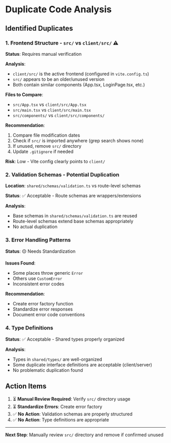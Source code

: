 # Duplicate Code Analysis

## Identified Duplicates

### 1. Frontend Structure - `src/` vs `client/src/` ⚠️

**Status**: Requires manual verification

**Analysis**:
- `client/src/` is the active frontend (configured in `vite.config.ts`)
- `src/` appears to be an older/unused version
- Both contain similar components (App.tsx, LoginPage.tsx, etc.)

**Files to Compare**:
- `src/App.tsx` vs `client/src/App.tsx`
- `src/main.tsx` vs `client/src/main.tsx`
- `src/components/` vs `client/src/components/`

**Recommendation**:
1. Compare file modification dates
2. Check if `src/` is imported anywhere (grep search shows none)
3. If unused, remove `src/` directory
4. Update `.gitignore` if needed

**Risk**: Low - Vite config clearly points to `client/`

### 2. Validation Schemas - Potential Duplication

**Location**: `shared/schemas/validation.ts` vs route-level schemas

**Status**: ✅ Acceptable - Route schemas are wrappers/extensions

**Analysis**:
- Base schemas in `shared/schemas/validation.ts` are reused
- Route-level schemas extend base schemas appropriately
- No actual duplication

### 3. Error Handling Patterns

**Status**: 🟡 Needs Standardization

**Issues Found**:
- Some places throw generic `Error`
- Others use `CustomError`
- Inconsistent error codes

**Recommendation**:
- Create error factory function
- Standardize error responses
- Document error code conventions

### 4. Type Definitions

**Status**: ✅ Acceptable - Shared types properly organized

**Analysis**:
- Types in `shared/types/` are well-organized
- Some duplicate interface definitions are acceptable (client/server)
- No problematic duplication found

## Action Items

1. ⏳ **Manual Review Required**: Verify `src/` directory usage
2. ⏳ **Standardize Errors**: Create error factory
3. ✅ **No Action**: Validation schemas are properly structured
4. ✅ **No Action**: Type definitions are appropriate

---

**Next Step**: Manually review `src/` directory and remove if confirmed unused


